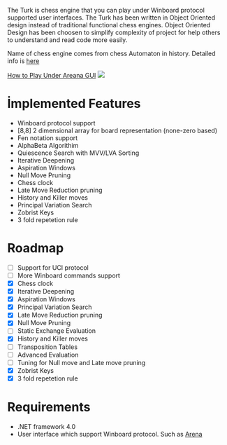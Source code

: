The Turk is chess engine that you can play under Winboard protocol supported user interfaces. The Turk has been written in Object Oriented design instead of traditional functional chess engines. Object Oriented Design has been choosen to simplify complexity of project for help others to understand and read code more easily.

Name of chess engine comes from chess Automaton in history. Detailed info is [here](http://en.wikipedia.org/wiki/The_Turk)

[How to Play Under Areana GUI]()
![](http://yakupipek.github.io/TheTurk/play.jpg)
# İmplemented Features

* Winboard protocol support
* [8,8] 2 dimensional array for board representation (none-zero based)
* Fen notation support
* AlphaBeta Algorithim
* Quiescence Search with MVV/LVA Sorting
* Iterative Deepening
* Aspiration Windows
* Null Move Pruning
* Chess clock
* Late Move Reduction pruning
* History and Killer moves
* Principal Variation Search
* Zobrist Keys
* 3 fold repetetion rule

# Roadmap

- [ ] Support for UCI protocol
- [ ] More Winboard commands support
- [x] Chess clock
- [x] Iterative Deepening
- [x] Aspiration Windows
- [x] Principal Variation Search
- [x] Late Move Reduction pruning
- [x] Null Move Pruning
- [ ] Static Exchange Evaluation
- [x] History and Killer moves
- [ ] Transposition Tables
- [ ] Advanced Evaluation
- [ ] Tuning for Null move and Late move pruning
- [x] Zobrist Keys
- [x] 3 fold repetetion rule

# Requirements

* .NET framework 4.0
* User interface which support Winboard protocol. Such as [Arena](http://www.playwitharena.com/)
